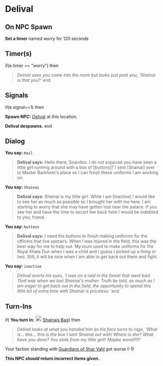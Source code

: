 # Delival


## On NPC Spawn

**Set a timer** named *worry* for 120 seconds


## Timer(s)

if(e.timer == "worry") then


>*Delival sees you come into the room but looks just past you, 'Shainai is that you?'*
end



## Signals

if(e.signal==1) then


**Spawn NPC:**  [Delival](/npc/155340) at this location.


**Delival despawns.**
end



## Dialog

**You say:** `Hail`



>**Delival says:** Hello there, Soandso. I do not suppose you have seen a little girl running around with a box of [buttons]? I sent [Shainai] over to Master Barkhem's place so I can finish these uniforms I am working on.

**You say:** `Shainai`



>**Delival says:** Shainai is my little girl. While I am [inactive] I would like to see her as much as possible so I brought her with me here. I am starting to worry that she may have gotten lost near the palace. If you see her and have the time to escort her back here I would be indebted to you, friend.

**You say:** `buttons`



>**Delival says:** I need the buttons to finish making uniforms for the officers that live upstairs.  When I was injured in the field, this was the best way for me to help out.  My mum used to make uniforms for the Royal Khala Dun when I was a child and I guess I picked up a thing or two.  Still, it will be nice when I am able to get back out there and fight.

**You say:** `inactive`



>*Delival averts his eyes, 'I was on a raid in the forest that went bad.  That was when we lost Shainai's mother.  Truth be told, as much as I am eager to get back out in the field, the opportunity to spend this little bit of extra time with Shainai is priceless.'*
end



## Turn-Ins



if( **You turn in:** <img style="background:url(/static/icons/blank_slot.gif);width:20px;height:20px;" src="/static/icons/item_691.png" alt="" /> <a
                                href="/item/4460" data-url="4460" class="tooltip-link link">Shainais Bag</a>) then


>*Delival looks at what you handed him as his face turns to rage, 'What is... this... this is the box I sent Shainai out with!  Where is she?  What have you done?  You stole from my little girl!!  Maybe worst!!!!!'*


Your faction standing with [Guardians of Shar Vahl](/faction/1513) got worse (<span class='text-danger'>-1</span>)

**This NPC *should* return incorrect items given.**






